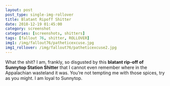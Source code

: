 ```yaml
---
layout: post
post_type: single-img-rollover
title: Blatant Ripoff Shitter
date: 2018-12-19 01:45:00
category: screenshot
categories: [screenshots, shitters]
tags: [fallout 76, shitter, ROLLOVER]
img1: /img/fallout76/patheticexcuse.jpg
img1_rollover: /img/fallout76/patheticexcuse2.jpg
---
```

What the shit? I am, frankly, so disgusted by this **blatant rip-off of Sunnytop Station Shitter** that I cannot even remember where in the Appalachian wasteland it was. You’re not tempting me with those spices, try as you might. I am loyal to Sunnytop.
